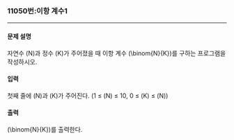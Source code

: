 ### 11050번:이항 계수1

***

#### 문제 설명
자연수 
\(N\)과 정수 
\(K\)가 주어졌을 때 이항 계수 
\(\binom{N}{K}\)를 구하는 프로그램을 작성하시오.

#### 입력
첫째 줄에 
\(N\)과 
\(K\)가 주어진다. (1 ≤ 
\(N\) ≤ 10, 0 ≤ 
\(K\) ≤ 
\(N\))

#### 출력
 
\(\binom{N}{K}\)를 출력한다.
